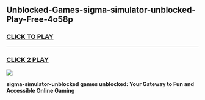
## Unblocked-Games-sigma-simulator-unblocked-Play-Free-4o58p
<h3>
<a href="https://premium76.site?title=sigma-simulator-unblocked&ref=20M">CLICK TO PLAY</a></h3>
<hr>

<h3>
<a href="https://premium76.site?title=sigma-simulator-unblocked&ref=20M">CLICK 2 PLAY</a>
  
</h3>

<a href="https://premium76.site?title=sigma-simulator-unblocked&ref=19M"><img src="https://clearcache.store/games.png"></a>


**sigma-simulator-unblocked games unblocked: Your Gateway to Fun and Accessible Online Gaming**
